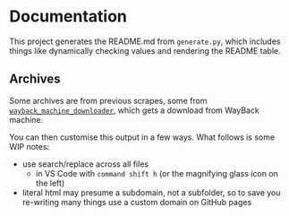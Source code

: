 # Documentation

This project generates the README.md from `generate.py`, which includes things like dynamically checking values and rendering the README table. 

## Archives

Some archives are from previous scrapes, some from [`wayback_machine_downloader`](https://github.com/hartator/wayback-machine-downloader), which gets a download from WayBack machine.

You can then customise this output in a few ways. What follows is some WIP notes: 

 * use search/replace across all files
   * in VS Code with `command shift h` (or the magnifying glass icon on the left)
 * literal html may presume a subdomain, not a subfolder, so to save you re-writing many things use a custom domain on GitHub pages